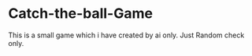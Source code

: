 # Catch-the-ball-Game
This is a small game which i have created by ai only.
Just Random check only.

